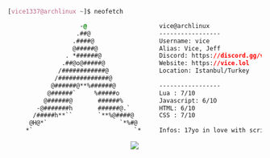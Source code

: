 
<!-- 

	~> If you see this don't forget to follow me before skid <3

-->

```css
[vice1337@archlinux ~]$ neofetch

                    -@                    vice@archlinux
                   .##@                   -----------------
                  .####@                  Username: vice
                  @#####@                 Alias: Vice, Jeff
                . *######@                Discord: https://discord.gg/vicehub
               .##@o@#####@               Website: https://vice.lol
              /############@              Location: Istanbul/Turkey
             /##############@             
            @######@**%######@            -----------------
           @######`     %#####o           Lua : 7/10
          @######@       ######%          Javascript: 6/1O
        -@#######h       ######@.`        HTML: 6/10
       /#####h**``       `**%@####@       CSS : 7/10
      @H@*`                    `*%#@      
     *`                            `*     Infos: 17yo in love with scripting and self-taught developer, Owner of discord.gg/vicehub

```

<p align="center">
	<img src="https://lanyard-profile-readme.vercel.app/api/971101243571335168?hideTimestamp=true&idleMessage=Vice-Hub%20is%20back&hideBadges=false"/>
<!-- 	<br>
	<img src="https://github-readme-streak-stats.herokuapp.com/?user=vice1337&theme=dark&hide_border=true">
	<br>
	<img src="https://github-readme-stats.vercel.app/api?username=vice1337&include_all_commits=true&show_icons=true&hide_border=true&hide_title=true&count_private=true&theme=dark">
	<br>
	<img src="https://github-readme-stats.vercel.app/api/top-langs/?username=vice1337&layout=compact&count_private=true&langs_count=8&hide_border=true&theme=dark">
--</p>



